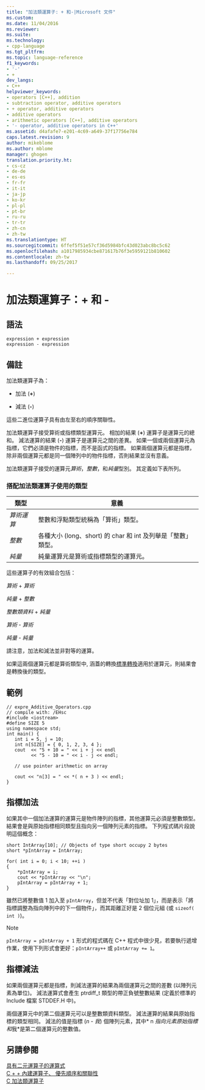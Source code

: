 ```yaml
---
title: "加法類運算子: + 和-|Microsoft 文件"
ms.custom: 
ms.date: 11/04/2016
ms.reviewer: 
ms.suite: 
ms.technology:
- cpp-language
ms.tgt_pltfrm: 
ms.topic: language-reference
f1_keywords:
- '-'
- +
dev_langs:
- C++
helpviewer_keywords:
- operators [C++], addition
- subtraction operator, additive operators
- + operator, additive operators
- additive operators
- arithmetic operators [C++], additive operators
- '- operator, additive operators in C++'
ms.assetid: d4afafe7-e201-4c69-a649-37f17756e784
caps.latest.revision: 9
author: mikeblome
ms.author: mblome
manager: ghogen
translation.priority.ht:
- cs-cz
- de-de
- es-es
- fr-fr
- it-it
- ja-jp
- ko-kr
- pl-pl
- pt-br
- ru-ru
- tr-tr
- zh-cn
- zh-tw
ms.translationtype: HT
ms.sourcegitcommit: 6ffef5f51e57cf36d5984bfc43d023abc8bc5c62
ms.openlocfilehash: a1017985934cbe871617b76f3e5959121b810602
ms.contentlocale: zh-tw
ms.lasthandoff: 09/25/2017

---
```

# <a name="additive-operators--and--"></a>加法類運算子：+ 和 -
## <a name="syntax"></a>語法  
  
```  
expression + expression   
expression - expression  
```  
  
## <a name="remarks"></a>備註  
 加法類運算子為：  
  
-   加法 (**+**)  
  
-   減法 (**-**)  
  
 這些二進位運算子具有由左至右的順序關聯性。  
  
 加法類運算子接受算術或指標類型運算元。 相加的結果 (**+**) 運算子是運算元的總和。 減法運算的結果 (**-**) 運算子是運算元之間的差異。 如果一個或兩個運算元為指標，它們必須是物件的指標，而不是函式的指標。 如果兩個運算元都是指標，除非兩個運算元都是同一個陣列中的物件指標，否則結果並沒有意義。  
  
 加法類運算子接受的運算元*算術*，*整數*，和*純量*型別。 其定義如下表所列。  
  
### <a name="types-used-with-additive-operators"></a>搭配加法類運算子使用的類型  
  
|類型|意義|  
|----------|-------------|  
|*算術運算*|整數和浮點類型統稱為「算術」類型。|  
|*整數*|各種大小 (long、short) 的 char 和 int 及列舉是「整數」類型。|  
|*純量*|純量運算元是算術或指標類型的運算元。|  
  
 這些運算子的有效組合包括：  
  
 *算術* + *算術*  
  
 *純量* + *整數*  
  
 *整數類資料* + *純量*  
  
 *算術* - *算術*  
  
 *純量* - *純量*  
  
 請注意，加法和減法並非對等的運算。  
  
 如果這兩個運算元都是算術類型中, 涵蓋的轉換[標準轉換](standard-conversions.md)適用於運算元，則結果會是轉換後的類型。  
  
## <a name="example"></a>範例  
  
```  
// expre_Additive_Operators.cpp  
// compile with: /EHsc  
#include <iostream>  
#define SIZE 5  
using namespace std;  
int main() {  
   int i = 5, j = 10;  
   int n[SIZE] = { 0, 1, 2, 3, 4 };  
   cout  << "5 + 10 = " << i + j << endl  
         << "5 - 10 = " << i - j << endl;  
  
   // use pointer arithmetic on array  
  
   cout << "n[3] = " << *( n + 3 ) << endl;  
}  
```  
  
## <a name="pointer-addition"></a>指標加法  
 如果其中一個加法運算的運算元是物件陣列的指標，其他運算元必須是整數類型。 結果會是與原始指標相同類型且指向另一個陣列元素的指標。 下列程式碼片段說明這個概念：  
  
```  
short IntArray[10]; // Objects of type short occupy 2 bytes  
short *pIntArray = IntArray;  
  
for( int i = 0; i < 10; ++i )  
{  
    *pIntArray = i;  
    cout << *pIntArray << "\n";  
    pIntArray = pIntArray + 1;  
}  
```  
  
 雖然已將整數值 1 加入至 `pIntArray`，但並不代表「對位址加 1」，而是表示「將指標調整為指向陣列中的下一個物件」，而其距離正好是 2 個位元組 (或 `sizeof( int )`)。  
  
> [!NOTE]
>  `pIntArray = pIntArray + 1` 形式的程式碼在 C++ 程式中很少見，若要執行遞增作業，使用下列形式會更好：`pIntArray++` 或 `pIntArray += 1`。  
  
## <a name="pointer-subtraction"></a>指標減法  
 如果兩個運算元都是指標，則減法運算的結果為兩個運算元之間的差數 (以陣列元素為單位)。 減法運算式會產生 ptrdiff_t 類型的帶正負號整數結果 (定義於標準的 Include 檔案 STDDEF.H 中)。  
  
 兩個運算元中的第二個運算元可以是整數類資料類型。 減法運算的結果與原始指標的類型相同。 減法的值是指標 (*n* - *我*) 個陣列元素，其中* n *指向元素原始指標和*我*是第二個運算元的整數值。  
  
## <a name="see-also"></a>另請參閱  
 [具有二元運算子的運算式](../cpp/expressions-with-binary-operators.md)   
 [C + + 內建運算子、 優先順序和關聯性](../cpp/cpp-built-in-operators-precedence-and-associativity.md)   
 [C 加法類運算子](../c-language/c-additive-operators.md)

